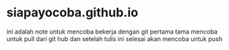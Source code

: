 # siapayocoba.github.io

ini adalah note untuk mencoba bekerja dengan git
pertama tama mencoba untuk pull dari git hub
dan setelah tulis ini selesai akan mencoba untuk push 